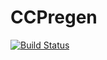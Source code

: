 # CCPregen

[![Build Status](https://jenkins.daporkchop.net/job/Minecraft/job/CCPregen/job/master/badge/icon)](https://jenkins.daporkchop.net/job/Minecraft/job/CCPregen/job/master/)
